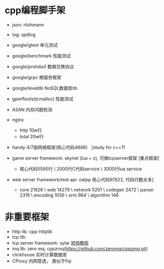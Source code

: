 
# cpp编程脚手架
+ json: nlohmann
+ log: spdlog

+ google/gtest 单元测试
+ google/benchmark 性能测试
+ google/protobuf 数据交换协议
+ google/grpc 微服务框架
+ google/leveldb NoSQL数据库lib
+ gperftools(tcmalloc) 性能测试
+ ASAN 内存问题检测

+ nginx 
	- http 10w行
	- total 20w行
+ handy 4/7层网络框架(核心代码4888） [study for c++11
+ game server framework: skynet (lua + c), 可做tcpserver框架 [重点框架]
	- 核心代码5590行 \ 2000行C代码service \ 3000行lua service
+ web server framework/rest api: oatpp 核心代码97822, 代码行数太多]
	- core 21926 \ web 14279 \ network 5201 \ codegen 2472 \ parser 2319 \ encoding 1056 \ orm 964 \ algorithm 146

# 非重要框架
+ http lib: cpp-httplib
+ tcp lib:
+ tcp server framework: sylar [视频教程](https://www.bilibili.com/video/av53602631/?from=www.sylar.top)
+ mq lib: zero mq, cppzmq(https://github.com/zeromq/cppzmq.git)
+ clickhouse  实时计算数据库
+ CProxy 内网穿透， 类似于frp
